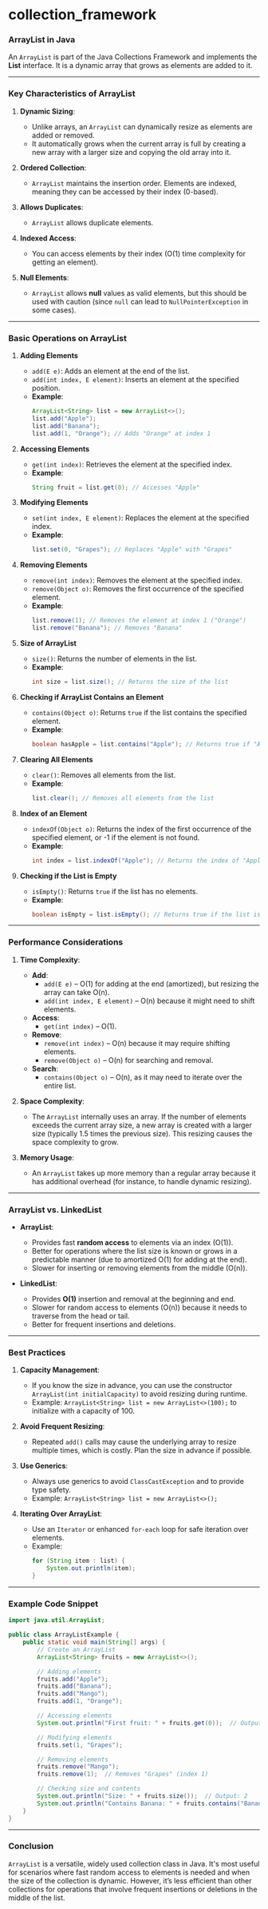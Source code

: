 # collection_framework

### **ArrayList in Java**

An `ArrayList` is part of the Java Collections Framework and implements the **List** interface. It is a dynamic array that grows as elements are added to it.

---

### **Key Characteristics of ArrayList**

1. **Dynamic Sizing**: 
   - Unlike arrays, an `ArrayList` can dynamically resize as elements are added or removed.
   - It automatically grows when the current array is full by creating a new array with a larger size and copying the old array into it.

2. **Ordered Collection**: 
   - `ArrayList` maintains the insertion order. Elements are indexed, meaning they can be accessed by their index (0-based).

3. **Allows Duplicates**: 
   - `ArrayList` allows duplicate elements.

4. **Indexed Access**: 
   - You can access elements by their index (O(1) time complexity for getting an element).

5. **Null Elements**: 
   - `ArrayList` allows **null** values as valid elements, but this should be used with caution (since `null` can lead to `NullPointerException` in some cases).

---

### **Basic Operations on ArrayList**

1. **Adding Elements**
   - `add(E e)`: Adds an element at the end of the list.
   - `add(int index, E element)`: Inserts an element at the specified position.
   - **Example**:
     ```java
     ArrayList<String> list = new ArrayList<>();
     list.add("Apple");
     list.add("Banana");
     list.add(1, "Orange"); // Adds "Orange" at index 1
     ```

2. **Accessing Elements**
   - `get(int index)`: Retrieves the element at the specified index.
   - **Example**:
     ```java
     String fruit = list.get(0); // Accesses "Apple"
     ```

3. **Modifying Elements**
   - `set(int index, E element)`: Replaces the element at the specified index.
   - **Example**:
     ```java
     list.set(0, "Grapes"); // Replaces "Apple" with "Grapes"
     ```

4. **Removing Elements**
   - `remove(int index)`: Removes the element at the specified index.
   - `remove(Object o)`: Removes the first occurrence of the specified element.
   - **Example**:
     ```java
     list.remove(1); // Removes the element at index 1 ("Orange")
     list.remove("Banana"); // Removes "Banana"
     ```

5. **Size of ArrayList**
   - `size()`: Returns the number of elements in the list.
   - **Example**:
     ```java
     int size = list.size(); // Returns the size of the list
     ```

6. **Checking if ArrayList Contains an Element**
   - `contains(Object o)`: Returns `true` if the list contains the specified element.
   - **Example**:
     ```java
     boolean hasApple = list.contains("Apple"); // Returns true if "Apple" is present
     ```

7. **Clearing All Elements**
   - `clear()`: Removes all elements from the list.
   - **Example**:
     ```java
     list.clear(); // Removes all elements from the list
     ```

8. **Index of an Element**
   - `indexOf(Object o)`: Returns the index of the first occurrence of the specified element, or -1 if the element is not found.
   - **Example**:
     ```java
     int index = list.indexOf("Apple"); // Returns the index of "Apple"
     ```

9. **Checking if the List is Empty**
   - `isEmpty()`: Returns `true` if the list has no elements.
   - **Example**:
     ```java
     boolean isEmpty = list.isEmpty(); // Returns true if the list is empty
     ```

---

### **Performance Considerations**
1. **Time Complexity**:
   - **Add**: 
     - `add(E e)` – O(1) for adding at the end (amortized), but resizing the array can take O(n).
     - `add(int index, E element)` – O(n) because it might need to shift elements.
   - **Access**: 
     - `get(int index)` – O(1).
   - **Remove**: 
     - `remove(int index)` – O(n) because it may require shifting elements.
     - `remove(Object o)` – O(n) for searching and removal.
   - **Search**: 
     - `contains(Object o)` – O(n), as it may need to iterate over the entire list.

2. **Space Complexity**:
   - The `ArrayList` internally uses an array. If the number of elements exceeds the current array size, a new array is created with a larger size (typically 1.5 times the previous size). This resizing causes the space complexity to grow.
   
3. **Memory Usage**:
   - An `ArrayList` takes up more memory than a regular array because it has additional overhead (for instance, to handle dynamic resizing).
   
---

### **ArrayList vs. LinkedList**
- **ArrayList**:
  - Provides fast **random access** to elements via an index (O(1)).
  - Better for operations where the list size is known or grows in a predictable manner (due to amortized O(1) for adding at the end).
  - Slower for inserting or removing elements from the middle (O(n)).
  
- **LinkedList**:
  - Provides **O(1)** insertion and removal at the beginning and end.
  - Slower for random access to elements (O(n)) because it needs to traverse from the head or tail.
  - Better for frequent insertions and deletions.

---

### **Best Practices**
1. **Capacity Management**: 
   - If you know the size in advance, you can use the constructor `ArrayList(int initialCapacity)` to avoid resizing during runtime.
   - Example: `ArrayList<String> list = new ArrayList<>(100);` to initialize with a capacity of 100.
   
2. **Avoid Frequent Resizing**:
   - Repeated `add()` calls may cause the underlying array to resize multiple times, which is costly. Plan the size in advance if possible.

3. **Use Generics**: 
   - Always use generics to avoid `ClassCastException` and to provide type safety.
   - Example: `ArrayList<String> list = new ArrayList<>();`

4. **Iterating Over ArrayList**:
   - Use an `Iterator` or enhanced `for-each` loop for safe iteration over elements.
   - Example:
     ```java
     for (String item : list) {
         System.out.println(item);
     }
     ```

---

### **Example Code Snippet**

```java
import java.util.ArrayList;

public class ArrayListExample {
    public static void main(String[] args) {
        // Create an ArrayList
        ArrayList<String> fruits = new ArrayList<>();

        // Adding elements
        fruits.add("Apple");
        fruits.add("Banana");
        fruits.add("Mango");
        fruits.add(1, "Orange");

        // Accessing elements
        System.out.println("First fruit: " + fruits.get(0));  // Output: Apple

        // Modifying elements
        fruits.set(1, "Grapes");

        // Removing elements
        fruits.remove("Mango");
        fruits.remove(1);  // Removes "Grapes" (index 1)

        // Checking size and contents
        System.out.println("Size: " + fruits.size());  // Output: 2
        System.out.println("Contains Banana: " + fruits.contains("Banana"));  // Output: false
    }
}
```

---

### **Conclusion**
`ArrayList` is a versatile, widely used collection class in Java. It's most useful for scenarios where fast random access to elements is needed and when the size of the collection is dynamic. However, it’s less efficient than other collections for operations that involve frequent insertions or deletions in the middle of the list.
